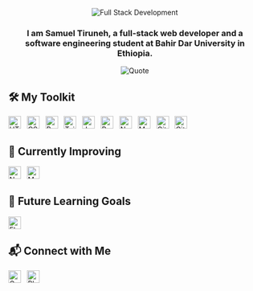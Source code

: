 <p align="center">
  <img src="https://www.wingstechsolutions.com/wp-content/uploads/2022/03/full-stack-development.gif" alt="Full Stack Development" />
</p>

<h3 align="center">I am Samuel Tiruneh, a full-stack web developer and a software engineering student at Bahir Dar University in Ethiopia.</h3>

<p align="center">
  <img src="https://quotes-github-readme.vercel.app/api?type=horizontal&theme=monokai&quote=The%20web%20does%20not%20just%20connect%20machines,%20it%20connects%20people.&author=Unknown" alt="Quote">
</p>

## 🛠 My Toolkit

<p align="left">
  <img src="https://img.shields.io/badge/HTML5-282C34?logo=html5&logoColor=E34F26" alt="HTML5 logo" title="HTML5" height="25" />
  &nbsp;
  <img src="https://img.shields.io/badge/CSS3-282C34?logo=css3&logoColor=1572B6" alt="CSS3 logo" title="CSS3" height="25" />
  &nbsp;
  <img src="https://img.shields.io/badge/Bootstrap-282C34?logo=bootstrap&logoColor=563D7C" alt="Bootstrap logo" title="Bootstrap" height="25" />
  &nbsp;
  <img src="https://img.shields.io/badge/Tailwind%20CSS-282C34?logo=tailwind-css&logoColor=38B2AC" alt="Tailwind CSS logo" title="Tailwind CSS" height="25" />
  &nbsp;
  <img src="https://img.shields.io/badge/JavaScript-282C34?logo=javascript&logoColor=F7DF1E" alt="JavaScript logo" title="JavaScript" height="25" />
  &nbsp;
  <img src="https://img.shields.io/badge/React-282C34?logo=react&logoColor=61DAFB" alt="React logo" title="React" height="25" />
  &nbsp;
  <img src="https://img.shields.io/badge/Node.js-282C34?logo=node.js&logoColor=339933" alt="Node.js logo" title="Node.js" height="25" />
  &nbsp;
  <img src="https://img.shields.io/badge/MongoDB-282C34?logo=mongodb&logoColor=47A248" alt="MongoDB logo" title="MongoDB" height="25" />
  &nbsp;
  <img src="https://img.shields.io/badge/Git-282C34?logo=git&logoColor=F05032" alt="Git logo" title="Git" height="25" />
  &nbsp;
  <img src="https://img.shields.io/badge/GitHub-282C34?logo=github&logoColor=FFFFFF" alt="GitHub logo" title="GitHub" height="25" />
</p>

## 📘 Currently Improving

<p align="left">
  <img src="https://img.shields.io/badge/Node.js-282C34?logo=node.js&logoColor=339933" alt="Node.js logo" title="Node.js" height="25" />
  &nbsp;
  <img src="https://img.shields.io/badge/MongoDB-282C34?logo=mongodb&logoColor=47A248" alt="MongoDB logo" title="MongoDB" height="25" />
</p>

## 🚀 Future Learning Goals

<p align="left">
  <img src="https://img.shields.io/badge/Flutter-282C34?logo=flutter&logoColor=02569B" alt="Flutter logo" title="Flutter" height="25" />
</p>

## 📬 Connect with Me

<p align="left">
  <a href="mailto:samuelplusweb@gmail.com"><img src="https://img.shields.io/badge/Gmail-282C34?logo=gmail&logoColor=EA4335" alt="Gmail logo" title="Gmail" height="25" /></a>
  &nbsp;
  <a href="tel:+25195749521"><img src="https://img.shields.io/badge/Phone-282C34?logo=phone&logoColor=00C853" alt="Phone logo" title="Phone" height="25" /></a>
</p>

